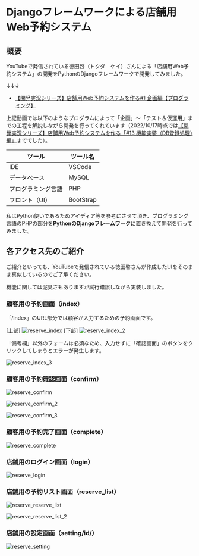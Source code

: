 # Djangoフレームワークによる店舗用Web予約システム

## 概要

YouTubeで発信されている徳田啓（トクダ　ケイ）さんによる「店舗用Web予約システム」の開発をPythonのDjangoフレームワークで開発してみました。

↓↓↓
- [【開発実況シリーズ】店舗用Web予約システムを作る#1 企画編【プログラミング】](https://www.youtube.com/watch?v=V7aiz1JfMHw)

上記動画では以下のようなプログラムによって「企画」～「テスト＆仮運用」までの工程を解説しながら開発を行ってくれています（2022/10/17時点では[【開発実況シリーズ】店舗用Web予約システムを作る「#13 機能実装（DB登録処理）編」](https://www.youtube.com/watch?v=Dww3l7pGX6Y)まででした）。

|ツール|ツール名|
|----|----|
|IDE|VSCode|
|データベース|MySQL|
|プログラミング言語|PHP|
|フロント（UI）|BootStrap|

私はPython使いであるためアイディア等を参考にさせて頂き、プログラミング言語のPHPの部分を**PythonのDjangoフレームワーク**に置き換えて開発を行ってみました。

## 各アクセス先のご紹介

ご紹介といっても、YouTubeで発信されている徳田啓さんが作成したUIをそのまま真似しているのでご了承ください。

機能に関しては泥臭さもありますが試行錯誤しながら実装しました。

### 顧客用の予約画面（index）

「/index」のURL部分では顧客が入力するための予約画面です。

[上部]
![reserve_index](https://user-images.githubusercontent.com/51676019/196092889-3957fe3f-1340-45af-a82c-097435b2f4ed.jpg)
[下部]
![reserve_index_2](https://user-images.githubusercontent.com/51676019/196093156-0ac9edff-07d2-4fd3-9f4c-e553439f5a1b.jpg)

「備考欄」以外のフォームは必須なため、入力せずに「確認画面」のボタンをクリックしてしまうとエラーが発生します。

![reserve_index_3](https://user-images.githubusercontent.com/51676019/196093180-07bd27cf-dd88-4508-99da-9cada54d2484.jpg)

### 顧客用の予約確認画面（confirm）

![reserve_confirm](https://user-images.githubusercontent.com/51676019/196093383-94f1dc0f-0922-45d8-9db8-d8d3a586eb3d.jpg)

![reserve_confirm_2](https://user-images.githubusercontent.com/51676019/196093398-6a5ee77d-d28b-4775-831b-857d5eca9fcf.jpg)

![reserve_confirm_3](https://user-images.githubusercontent.com/51676019/196093417-b1dfe2b3-cdc7-4b49-8e1b-869307d858ae.jpg)

### 顧客用の予約完了画面（complete）

![reserve_complete](https://user-images.githubusercontent.com/51676019/196093506-fc8d16ca-b832-47f0-8a18-b85a73ecae1c.jpg)

### 店舗用のログイン画面（login）

![reserve_login](https://user-images.githubusercontent.com/51676019/196093533-dc87f959-cd41-49d6-b553-0c40674c9ac4.jpg)

### 店舗用の予約リスト画面（reserve_list）

![reserve_reserve_list](https://user-images.githubusercontent.com/51676019/196093557-24a5840e-d629-4ad3-9eb0-e499093f8884.jpg)

![reserve_reserve_list_2](https://user-images.githubusercontent.com/51676019/196093567-7f4ab81b-7c94-436d-88f2-1060f6446f60.jpg)

### 店舗用の設定画面（setting/id/）

![reserve_setting](https://user-images.githubusercontent.com/51676019/196093575-c3dfff41-04be-428b-9ca6-132f2c35f281.jpg)
